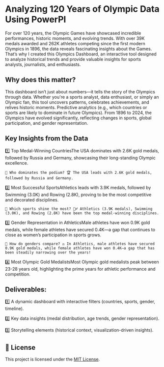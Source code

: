 # Analyzing 120 Years of Olympic Data Using PowerPI
For over 120 years, the Olympic Games have showcased incredible performances, historic moments, and evolving trends. With over 39K medals awarded and 262K athletes competing since the first modern Olympics in 1896, the data reveals fascinating insights about the Games. That’s why I created this Olympics Dashboard, an interactive tool designed to analyze historical trends and provide valuable insights for sports analysts, journalists, and enthusiasts.

## Why does this matter?
This dashboard isn’t just about numbers—it tells the story of the Olympics through data. Whether you're a sports analyst, data enthusiast, or simply an Olympic fan, this tool uncovers patterns, celebrates achievements, and relives historic moments.
Predictive analytics (e.g., which countries or sports are likely to dominate in future Olympics).
From 1896 to 2024, the Olympics have evolved significantly, reflecting changes in sports, global participation, and gender representation. 

## Key Insights from the Data


1️⃣ Top Medal-Winning CountriesThe USA dominates with 2.6K gold medals, followed by Russia and Germany, showcasing their long-standing Olympic excellence.

    🔹 Who dominates the podium? 🏆 The USA leads with 2.6K gold medals, followed by Russia and Germany.
    
    
2️⃣ Most Successful SportsAthletics leads with 3.9K medals, followed by Swimming (3.0K) and Rowing (2.8K), proving to be the most competitive and decorated disciplines.
    
    🔹 Which sports shine the most? 🏊‍♂️ Athletics (3.9K medals), Swimming (3.0K), and Rowing (2.8K) have been the top medal-winning disciplines.



3️⃣ Gender Representation in AthleticsMale athletes have won 0.9K gold medals, while female athletes have secured 0.4K—a gap that continues to close as women’s participation in sports grows.

    🔹 How do genders compare? ⚖️ In Athletics, male athletes have secured 0.9K gold medals, while female athletes have won 0.4K—a gap that has been steadily narrowing over the years!

4️⃣ Most Olympic Gold MedalistsMost Olympic gold medalists peak between 23-28 years old, highlighting the prime years for athletic performance and competition.


## Deliverables:
1️⃣ A dynamic dashboard with interactive filters (countries, sports, gender, timeline).

2️⃣ Key data insights (medal distribution, age trends, gender representation).

3️⃣ Storytelling elements (historical context, visualization-driven insights).



## 📄 License
This project is licensed under the [MIT License](LICENSE).



